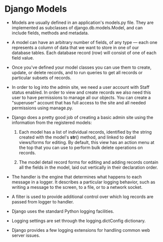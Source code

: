 # Django Models

* Models are usually defined in an application's models.py file. They are implemented as subclasses of django.db.models.Model, and can include fields, methods and metadata.

* A model can have an arbitrary number of fields, of any type — each one represents a column of data that we want to store in one of our database tables. Each database record (row) will consist of one of each field value.

* Once you've defined your model classes you can use them to create, update, or delete records, and to run queries to get all records or particular subsets of records. 

* In order to log into the admin site, we need a user account with Staff status enabled. In order to view and create records we also need this user to have permissions to manage all our objects.  You can create a "superuser" account that has full access to the site and all needed permissions using manage.py.

* Django does a pretty good job of creating a basic admin site using the information from the registered models:

    1. Each model has a list of individual records, identified by the string created with the model's __str__() method, and linked to detail views/forms for editing. By default, this view has an action menu at the top that you can use to perform bulk delete operations on records.

    2. The model detail record forms for editing and adding records contain all the fields in the model, laid out vertically in their declaration order.  

* The handler is the engine that determines what happens to each message in a logger. It describes a particular logging behavior, such as writing a message to the screen, to a file, or to a network socket.

* A filter is used to provide additional control over which log records are passed from logger to handler.

* Django uses the standard Python logging facilities.

* Logging settings are set through the logging.dictConfig dictionary.

* Django provides a few logging extensions for handling common web server issues.
